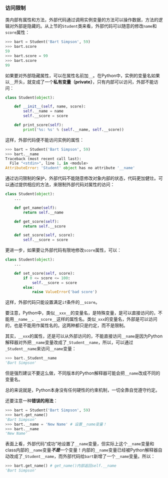 ### 访问限制

类内部有属性和方法，外部代码通过调用实例变量的方法可以操作数据，方法的逻辑对外部是隐藏的。从上节的`Student`类来看，外部代码可以随意的修改`name`和`score`属性：

```python
>>> bart = Student('Bart Simpson', 59)
>>> bart.score
59
>>> bart.score = 99
>>> bart.score
99
```

如果要对外部隐藏属性，可以在属性名前加`__`。在Python中，实例的变量名如果以`__`开头，就变成了一个**私有变量（private）**，只有内部可以访问，外部不能访问：

```python
class Student(object):

    def __init__(self, name, score):
        self.__name = name
        self.__score = score

    def print_score(self):
        print('%s: %s' % (self.__name, self.__score))
```

这样，外部代码便不能访问实例的属性：

```python
>>> bart = Student('Bart Simpson', 59)
>>> bart.__name
Traceback (most recent call last):
  File "<stdin>", line 1, in <module>
AttributeError: 'Student' object has no attribute '__name'
```

通过访问限制的保护，外部代码不能随意修改对象内部的状态，代码更加健壮。可以通过提供相应的方法，来限制外部代码对属性的访问：

```python
class Student(object):
    ...

    def get_name(self):
        return self.__name

    def get_score(self):
        return self.__score

    def set_score(self, score):
        self.__score = score
```

更进一步，如果要让外部代码有限地修改`score`属性，可以：

```python
class Student(object):
    ...

    def set_score(self, score):
        if 0 <= score <= 100:
            self.__score = score
        else:
            raise ValueError('bad score')
```

这样，外部代码只能设置满足`if`条件的`__score`。

要注意，Python中，类似`__xxx__`的变量名，是特殊变量，是可以直接访问的，不能用`__name__`、`__score__`这样的属性名。类似`_xxx`的变量名，外部是可以访问的，也是不能用作属性名的。这两种都只是约定，而不是限制。

其实，`__xxx`的属性，还是可以从外部访问的，不能直接访问`__name`是因为Python解释器对外把`__name`变量改成了`_Student__name`，所以，可以通过`_Student__name`来访问`__name`变量：

```python
>>> bart._Student__name
'Bart Simpson'
```

但是强烈建议不要这么做，不同版本的Python解释器可能会把`__name`改成不同的变量名。

总的来说就是，Python本身没有任何硬性的约束机制，一切全靠自觉遵守约定。

还要注意一种**错误的用法**：

```python
>>> bart = Student('Bart Simpson', 59)
>>> bart.get_name()
'Bart Simpson'
>>> bart.__name = 'New Name' # 设置__name变量！
>>> bart.__name
'New Name'
```

表面上看，外部代码“成功”地设置了`__name`变量，但实际上这个`__name`变量和class内部的`__name`变量***不是***一个变量！内部的`__name`变量已经被Python解释器自动改成了`_Student__name`，而外部代码给`bart`新增了一个`__name`变量。所以：

```python
>>> bart.get_name() # get_name()内部返回self.__name
'Bart Simpson'
```